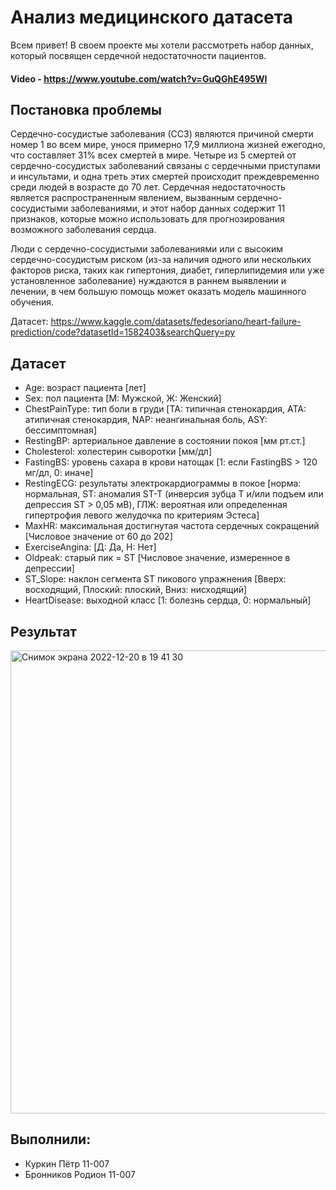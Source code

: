 # Анализ медицинского датасета
Всем привет! В своем проекте мы хотели рассмотреть набор данных, который посвящен сердечной недостаточности пациентов.

#### Video - https://www.youtube.com/watch?v=GuQGhE495WI

## Постановка проблемы
Сердечно-сосудистые заболевания (ССЗ) являются причиной смерти номер 1 во всем мире, унося примерно 17,9 миллиона жизней ежегодно, что составляет 31% всех смертей в мире. Четыре из 5 смертей от сердечно-сосудистых заболеваний связаны с сердечными приступами и инсультами, и одна треть этих смертей происходит преждевременно среди людей в возрасте до 70 лет. Сердечная недостаточность является распространенным явлением, вызванным сердечно-сосудистыми заболеваниями, и этот набор данных содержит 11 признаков, которые можно использовать для прогнозирования возможного заболевания сердца.

Люди с сердечно-сосудистыми заболеваниями или с высоким сердечно-сосудистым риском (из-за наличия одного или нескольких факторов риска, таких как гипертония, диабет, гиперлипидемия или уже установленное заболевание) нуждаются в раннем выявлении и лечении, в чем большую помощь может оказать модель машинного обучения.

Датасет: https://www.kaggle.com/datasets/fedesoriano/heart-failure-prediction/code?datasetId=1582403&searchQuery=py

## Датасет
- Age: возраст пациента [лет]
- Sex: пол пациента [М: Мужской, Ж: Женский]
- ChestPainType: тип боли в груди [TA: типичная стенокардия, ATA: атипичная стенокардия, NAP: неангинальная боль, ASY: бессимптомная]
- RestingBP: артериальное давление в состоянии покоя [мм рт.ст.]
- Cholesterol: холестерин сыворотки [мм/дл]
- FastingBS: уровень сахара в крови натощак [1: если FastingBS > 120 мг/дл, 0: иначе]
- RestingECG: результаты электрокардиограммы в покое [норма: нормальная, ST: аномалия ST-T (инверсия зубца T и/или подъем или депрессия ST > 0,05 мВ), ГЛЖ: вероятная или определенная гипертрофия левого желудочка по критериям Эстеса]
- MaxHR: максимальная достигнутая частота сердечных сокращений [Числовое значение от 60 до 202]
- ExerciseAngina: [Д: Да, Н: Нет]
- Oldpeak: старый пик = ST [Числовое значение, измеренное в депрессии]
- ST_Slope: наклон сегмента ST пикового упражнения [Вверх: восходящий, Плоский: плоский, Вниз: нисходящий]
- HeartDisease: выходной класс [1: болезнь сердца, 0: нормальный]

## Результат

<img width="741" alt="Снимок экрана 2022-12-20 в 19 41 30" src="https://user-images.githubusercontent.com/82098533/208719617-8e25fd8c-76f6-4f52-b380-2e5ac573c366.png">

## Выполнили:
- Куркин Пётр 11-007
- Бронников Родион 11-007 
